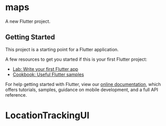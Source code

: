 # maps

A new Flutter project.

## Getting Started

This project is a starting point for a Flutter application.

A few resources to get you started if this is your first Flutter project:

- [Lab: Write your first Flutter app](https://flutter.dev/docs/get-started/codelab)
- [Cookbook: Useful Flutter samples](https://flutter.dev/docs/cookbook)

For help getting started with Flutter, view our 
[online documentation](https://flutter.dev/docs), which offers tutorials, 
samples, guidance on mobile development, and a full API reference.
# LocationTrackingUI
